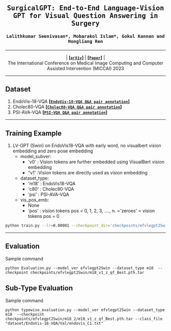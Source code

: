 <div align="center">

<samp>

<h2> SurgicalGPT: End-to-End Language-Vision GPT for Visual Question Answering in Surgery </h1>

<h4> Lalithkumar Seenivasan*, Mobarakol Islam*, Gokul Kannan and Hongliang Ren </h3>

</samp>   

---
| **[[```arXiv```](<https://arxiv.org/abs/2304.09974>)]** | **[[```Paper```](<https://link.springer.com/chapter/10.1007/978-3-031-43996-4_27>)]** |     
The International Conference on Medical Image Computing and Computer Assisted Intervention (MICCAI) 2023

</div>     

---
## Dataset
1. EndoVis-18-VQA  **[[`EndoVis-18-VQA Q&A pair annotation`](https://drive.google.com/drive/folders/1hu_yK27Xz2_lvjjZ97-WF2MK_JO14MWI?usp=sharing)]**
2. Cholec80-VQA **[[`Cholec80-VQA Q&A pair annotation`](https://drive.google.com/drive/folders/1yrg0cR2haNTRBHg-Fho0o7TFVSjN64ym?usp=sharing)]**
3. PSI-AVA-VQA **[[`PSI-VQA Q&A pair annotation`](https://drive.google.com/drive/folders/17OkeLxOCep3f99nDkdU_Y9EkPwHgT814?usp=sharing)]**

---
## Training Example
1. LV-GPT (Swin) on EndoVis18-VQA with early word, no visualbert vision embedding and zero pose embedding
    - model_subver:
        - 'v0' : Vision tokens are further embedded using VisualBert vision embedding
        - "v1' :Vision tokens are directly used as vision embedding
    - dataset_type: 
        - 'm18' : EndoVis18-VQA
        - 'c80' : Cholec80-VQA
        - 'psi' : PSI-AVA-VQA
    - vis_pos_emb:
        - None
        - 'pos' : vision tokens pos = 0, 1, 2, 3, ...., n.
        ='zeroes' = vision tokens pos = 0
```bash
python train.py --lr=0.00001 --checkpoint_dir='checkpoints/efvlegpt2Swin/m18_v1_z_qf_' --dataset_type='m18' --tokenizer_ver='gpt2v1' --model_ver='efvlegpt2Swin' --model_subver='v1' --vis_pos_emb='zeroes'
```
---
## Evaluation
Sample command
```
python Evaluation.py --model_ver efvlegpt2Swin --dataset_type m18  --checkpoint checkpoints/efvlegpt2Swin/m18_v1_z_qf_Best.pth.tar
```

## Sub-Type Evaluation
Sample command
```
python typewise_evaluation.py --model_ver efvlegpt2Swin --dataset_type m18  --checkpoint checkpoints/efvlegpt2Swin/m18_2/m18_v1_z_qf_Best.pth.tar --class_file "dataset/EndoVis-18-VQA/Val/endovis_C1.txt"
```
